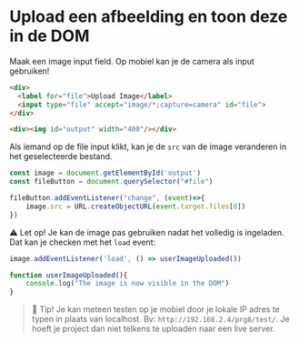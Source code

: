 # Upload een afbeelding en toon deze in de DOM

Maak een image input field. Op mobiel kan je de camera als input gebruiken!

```html
<div>
  <label for="file">Upload Image</label>
  <input type="file" accept="image/*;capture=camera" id="file">
</div>

<div><img id="output" width="400"/></div>
```

Als iemand op de file input klikt, kan je de `src` van de image veranderen in het geselecteerde bestand.

```javascript
const image = document.getElementById('output')
const fileButton = document.querySelector("#file")

fileButton.addEventListener("change", (event)=>{
    image.src = URL.createObjectURL(event.target.files[0])
})
```
⚠️ Let op! Je kan de image pas gebruiken nadat het volledig is ingeladen. Dat kan je checken met het `load` event:

```javascript
image.addEventListener('load', () => userImageUploaded())

function userImageUploaded(){
    console.log("The image is now visible in the DOM")
}
```



> 🤯  Tip! Je kan meteen testen op je mobiel door je lokale IP adres te typen in plaats van localhost. Bv: `http://192.168.2.4/prg8/test/`. Je hoeft je project dan niet telkens te uploaden naar een live server.
